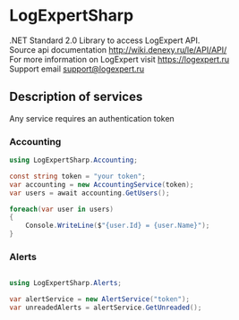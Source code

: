 # LogExpertSharp
.NET Standard 2.0 Library to access LogExpert API.  
Source api documentation http://wiki.denexy.ru/le/API/API/  
For more information on LogExpert visit https://logexpert.ru  
Support email support@logexpert.ru  

## Description of services
Any service requires an authentication token

### Accounting

```c#
using LogExpertSharp.Accounting;

const string token = "your token";
var accounting = new AccountingService(token);
var users = await accounting.GetUsers();

foreach(var user in users)
{
    Console.WriteLine($"{user.Id} = {user.Name}");
}
```

### Alerts

```c#

using LogExpertSharp.Alerts;

var alertService = new AlertService("token");
var unreadedAlerts = alertService.GetUnreaded();

```